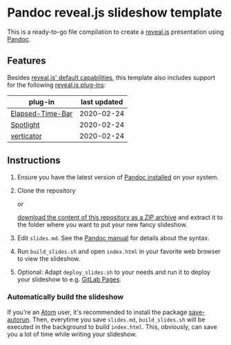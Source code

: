 # Pandoc reveal.js slideshow template

This is a ready-to-go file compilation to create a [reveal.js](https://revealjs.com/) presentation using [Pandoc](https://pandoc.org/).


## Features

Besides [reveal.js' default capabilities](https://github.com/hakimel/reveal.js/#table-of-contents), this template also includes support for the following [reveal.js plug-ins](https://github.com/hakimel/reveal.js/#plugins):

plug-in | last updated
------- | ------------
[Elapsed-Time-Bar](https://github.com/tkrkt/reveal.js-elapsed-time-bar) | 2020-02-24
[Spotlight](https://github.com/denniskniep/reveal.js-plugin-spotlight) | 2020-02-24
[verticator](https://github.com/Martinomagnifico/reveal.js-verticator) | 2020-02-24


## Instructions

1. Ensure you have the latest version of [Pandoc installed](https://pandoc.org/installing.html) on your system.

2. Clone the repository

    _or_

    [download the content of this repository as a ZIP archive](https://gitlab.com/salim_b/pandoc/reveal.js_tpl/-/archive/master/reveal.js_tpl-master.zip) and extract it to the folder where you want to put your new fancy slideshow.

4. Edit `slides.md`. See the [Pandoc manual](https://pandoc.org/MANUAL.html#producing-slide-shows-with-pandoc) for details about the syntax.

5. Run `build_slides.sh` and open `index.html` in your favorite web browser to view the slideshow.

6. Optional: Adapt `deploy_slides.sh` to your needs and run it to deploy your slideshow to e.g. [GitLab Pages](https://about.gitlab.com/product/pages/).

### Automatically build the slideshow

If you're an [Atom](https://atom.io/) user, it's recommended to install the package [save-autorun](https://atom.io/packages/save-autorun). Then, everytime you save `slides.md`, `build_slides.sh` will be executed in the background to build `index.html`. This, obviously, can save you a lot of time while writing your slideshow.
